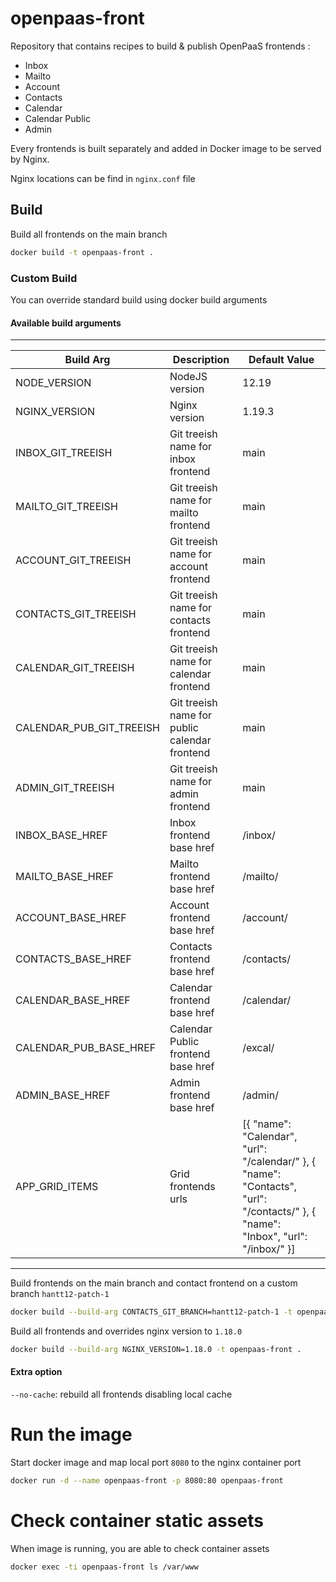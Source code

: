 # openpaas-front

Repository that contains recipes to build & publish OpenPaaS frontends :
* Inbox
* Mailto
* Account
* Contacts
* Calendar
* Calendar Public
* Admin

Every frontends is built separately and added in Docker image to be served by Nginx.

Nginx locations can be find in `nginx.conf` file

## Build

Build all frontends on the main branch

```sh
docker build -t openpaas-front .
```

### Custom Build

You can override standard build using docker build arguments

#### Available build arguments

---------------------------------------

| Build Arg      | Description | Default Value |
| ----------- | ----------- | ----------- |
| NODE_VERSION             | NodeJS version | 12.19 |
| NGINX_VERSION            | Nginx version | 1.19.3 |
| INBOX_GIT_TREEISH        | Git treeish name for inbox frontend | main |
| MAILTO_GIT_TREEISH       | Git treeish name for mailto frontend | main |
| ACCOUNT_GIT_TREEISH      | Git treeish name for account frontend | main |
| CONTACTS_GIT_TREEISH     | Git treeish name for contacts frontend | main |
| CALENDAR_GIT_TREEISH     | Git treeish name for calendar frontend | main |
| CALENDAR_PUB_GIT_TREEISH | Git treeish name for public calendar frontend | main |
| ADMIN_GIT_TREEISH        | Git treeish name for admin frontend | main |
| INBOX_BASE_HREF          | Inbox frontend base href | /inbox/ |
| MAILTO_BASE_HREF         | Mailto frontend base href | /mailto/ |
| ACCOUNT_BASE_HREF        | Account frontend base href | /account/ |
| CONTACTS_BASE_HREF       | Contacts frontend base href | /contacts/ |
| CALENDAR_BASE_HREF       | Calendar frontend base href | /calendar/ |
| CALENDAR_PUB_BASE_HREF   | Calendar Public frontend base href | /excal/ |
| ADMIN_BASE_HREF          | Admin frontend base href | /admin/ |
| APP_GRID_ITEMS           | Grid frontends urls  | [{ \"name\": \"Calendar\", \"url\": \"/calendar/\" }, { \"name\": \"Contacts\", \"url\": \"/contacts/\" }, { \"name\": \"Inbox\", \"url\": \"/inbox/\" }] |

---------------------------------------

Build frontends on the main branch and contact frontend on a custom branch `hantt12-patch-1`

```sh
docker build --build-arg CONTACTS_GIT_BRANCH=hantt12-patch-1 -t openpaas-front .
```

Build all frontends and overrides nginx version to `1.18.0`
```sh
docker build --build-arg NGINX_VERSION=1.18.0 -t openpaas-front .
```

#### Extra option

`--no-cache`: rebuild all frontends disabling local cache

# Run the image

Start docker image and map local port `8080` to the nginx container port 
```sh
docker run -d --name openpaas-front -p 8080:80 openpaas-front
```

# Check container static assets

When image is running, you are able to check container assets
```sh
docker exec -ti openpaas-front ls /var/www
```
